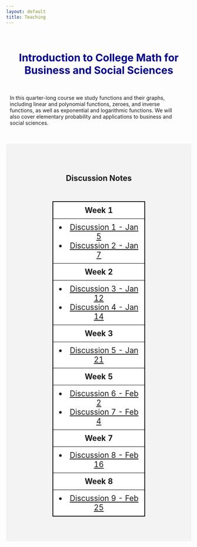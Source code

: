 ```yaml
---
layout: default
title: Teaching
---
```



<!--
<header class="hero hero_big">
	<div style="background-image:url(/pictures/banner31.jpg)" class="hero__bg">
	</div>
	<div class="overlay">
		<div class="IJContainer">
			<h1 style="color:white" class="hero__title">Applied Linear Algebra</h1>
		</div>
	</div>
</header>
-->
<br>
<h1 align=center style="color:darkblue">Introduction to College Math for Business and Social Sciences</h1>
<br>
<p style="margin-left:10px; margin-right:50px;">In this quarter-long course we study functions and their graphs, including linear and polynomial functions, zeroes, and inverse functions, as well as exponential and logarithmic functions. We will also cover elementary probability and applications to business and social sciences.</p>
<br>


<br>
<div style="background-color: #f3f3f3; ">
	<br/>
	<style>
		table, th, td { border: 1px solid black; border-collapse: collapse; background: #ffffff; margin-top: 50px; margin-bottom:50px; }
		/*th { background: #c4c4c4; }*/
		th, td { padding: 10px; font-size: 1.3em;}
	</style>
	<div align=center>
		<br><br>
		<h2>Discussion Notes</h2>
		<table style="width: 50%; table-layout: fixed;">
			<tr>
				<th>Week 1</th>
			</tr>
			<tr>
				<td align=center>
					<li><a href="/teaching/4/Discussion_1.pdf">Discussion 1 - Jan 5</a></li>
					<li><a href="/teaching/4/Discussion_2.pdf">Discussion 2 - Jan 7</a></li>
				</td>
			</tr>
			<tr>
				<th>Week 2</th>
			</tr>
			<tr>
				<td align=center>
					<li><a href="/teaching/4/Discussion_3.pdf">Discussion 3 - Jan 12</a></li>
					<li><a href="/teaching/4/Discussion_4.pdf">Discussion 4 - Jan 14</a></li>
				</td>
			</tr>
			<tr>
				<th>Week 3</th>
			</tr>
			<tr>
				<td align=center>
					<li><a href="/teaching/4/Discussion_5.pdf">Discussion 5 - Jan 21</a></li>
				</td>
			</tr>
			<tr>
				<th>Week 5</th>
			</tr>
			<tr>
				<td align=center>
					<li><a href="/teaching/4/Discussion_6.pdf">Discussion 6 - Feb 2</a></li>
					<li><a href="/teaching/4/Discussion_7.pdf">Discussion 7 - Feb 4</a></li>
				</td>
			</tr>
			<tr>
				<th>Week 7</th>
			</tr>
			<tr>
				<td align=center>
					<li><a href="/teaching/4/Discussion_8.pdf">Discussion 8 - Feb 16</a></li>
				</td>
			</tr>
			<tr>
				<th>Week 8</th>
			</tr>
			<tr>
				<td align=center>
					<li><a href="/teaching/4/Discussion_9.pdf">Discussion 9 - Feb 25</a></li>
				</td>
			</tr>
		</table>
	</div>
	<br>
</div>



